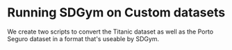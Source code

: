 # Running SDGym on Custom datasets

We create two scripts to convert the Titanic dataset as well as the Porto Seguro dataset in a format that's useable by SDGym.
